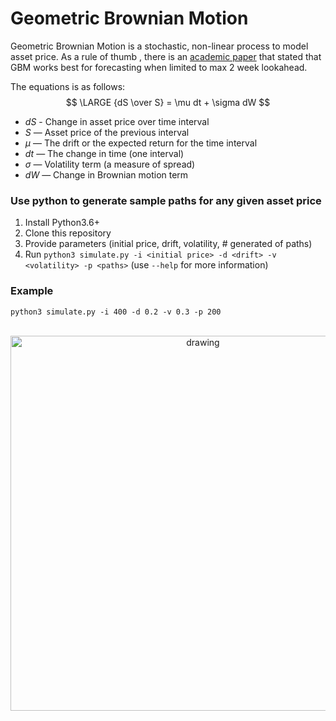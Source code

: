 # Geometric Brownian Motion

Geometric Brownian Motion is a stochastic, non-linear process to model asset price. As a rule of thumb , there is an [academic paper](https://www.researchgate.net/publication/325987061_Forecasting_Share_Prices_of_Small_Size_Companies_in_Bursa_Malaysia_Using_Geometric_Brownian_Motion) that stated that GBM works best for forecasting when limited to max 2 week lookahead.

The equations is as follows:
$$ \LARGE {dS \over S} = \mu dt + \sigma dW $$

- $dS$ - Change in asset price over time interval
- $S$ — Asset price of the previous interval
- $\mu$ — The drift or the expected return for the time interval
- $dt$ — The change in time (one interval)
- $\sigma$ — Volatility term (a measure of spread)
- $dW$ — Change in Brownian motion term

### Use python to generate sample paths for any given asset price
1. Install Python3.6+
2. Clone this repository
3. Provide parameters (initial price, drift, volatility, # generated of paths)
4. Run `python3 simulate.py -i <initial price> -d <drift> -v <volatility> -p <paths>` (use `--help` for more information)

### Example
`python3 simulate.py -i 400 -d 0.2 -v 0.3 -p 200`
<br>
<br>
<p align="center">
  <img src="https://user-images.githubusercontent.com/60279271/178163238-6947c3d0-fa75-417f-a51e-43e09411db59.png" alt="drawing" width="600"/>
</p>
